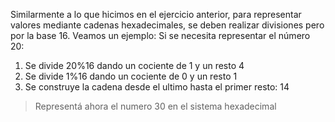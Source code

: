 Similarmente a lo que hicimos en el ejercicio anterior, para representar valores mediante cadenas hexadecimales, se deben realizar divisiones pero por la base 16. 
Veamos un ejemplo: Si se necesita representar el número 20:
1. Se divide 20%16 dando un cociente de 1 y un resto 4
2. Se divide 1%16 dando un cociente de 0 y un resto 1
3. Se construye la cadena desde el ultimo hasta el primer resto: 14

> Representá ahora el numero 30 en el sistema hexadecimal